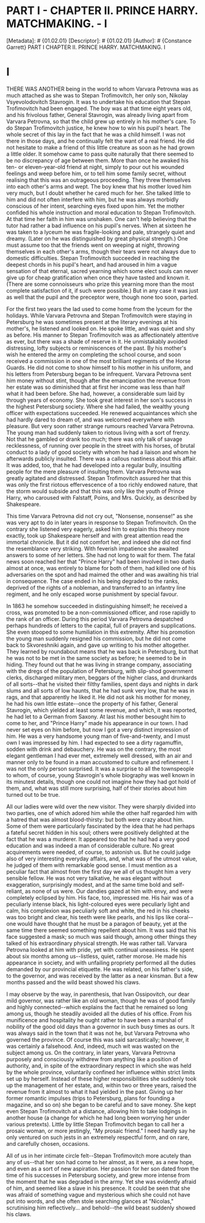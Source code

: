 # PART I - CHAPTER II. PRINCE HARRY. MATCHMAKING. - I
[Metadata]: # {01.02.01}
[Descriptor]: # {01.02.01}
[Author]: # {Constance Garrett}
PART I
CHAPTER II. PRINCE HARRY. MATCHMAKING.
I
# I
THERE WAS ANOTHER being in the world to whom Varvara Petrovna was as much
attached as she was to Stepan Trofimovitch, her only son, Nikolay
Vsyevolodovitch Stavrogin. It was to undertake his education that Stepan
Trofimovitch had been engaged. The boy was at that time eight years old, and
his frivolous father, General Stavrogin, was already living apart from Varvara
Petrovna, so that the child grew up entirely in his mother's care. To do Stepan
Trofimovitch justice, he knew how to win his pupil's heart. The whole secret of
this lay in the fact that he was a child himself. I was not there in those
days, and he continually felt the want of a real friend. He did not hesitate to
make a friend of this little creature as soon as he had grown a little older.
It somehow came to pass quite naturally that there seemed to be no discrepancy
of age between them. More than once he awaked his ten- or eleven-year-old
friend at night, simply to pour out his wounded feelings and weep before him,
or to tell him some family secret, without realising that this was an
outrageous proceeding. They threw themselves into each other's arms and wept.
The boy knew that his mother loved him very much, but I doubt whether he cared
much for her. She talked little to him and did not often interfere with him,
but he was always morbidly conscious of her intent, searching eyes fixed upon
him. Yet the mother confided his whole instruction and moral education to
Stepan Trofimovitch. At that time her faith in him was unshaken. One can't help
believing that the tutor had rather a bad influence on his pupil's nerves. When
at sixteen he was taken to a lyceum he was fragile-looking and pale, strangely
quiet and dreamy. (Later on he was distinguished by great physical strength.)
One must assume too that the friends went on weeping at night, throwing
themselves in each other's arms, though their tears were not always due to
domestic difficulties. Stepan Trofimovitch succeeded in reaching the deepest
chords in his pupil's heart, and had aroused in him a vague sensation of that
eternal, sacred yearning which some elect souls can never give up for cheap
gratification when once they have tasted and known it. (There are some
connoisseurs who prize this yearning more than the most complete satisfaction
of it, if such were possible.) But in any case it was just as well that the
pupil and the preceptor were, though none too soon, parted.

For the first two years the lad used to come home from the lyceum for the
holidays. While Varvara Petrovna and Stepan Trofimovitch were staying in
Petersburg he was sometimes present at the literary evenings at his mother's,
he listened and looked on. He spoke little, and was quiet and shy as before.
His manner to Stepan Trofimovitch was as affectionately attentive as ever, but
there was a shade of reserve in it. He unmistakably avoided distressing, lofty
subjects or reminiscences of the past. By his mother's wish he entered the army
on completing the school course, and soon received a commission in one of the
most brilliant regiments of the Horse Guards. He did not come to show himself
to his mother in his uniform, and his letters from Petersburg began to be
infrequent. Varvara Petrovna sent him money without stint, though after the
emancipation the revenue from her estate was so diminished that at first her
income was less than half what it had been before. She had, however, a
considerable sum laid by through years of economy. She took great interest in
her son's success in the highest Petersburg society. Where she had failed, the
wealthy young officer with expectations succeeded. He renewed acquaintances
which she had hardly dared to dream of, and was welcomed everywhere with
pleasure. But very soon rather strange rumours reached Varvara Petrovna. The
young man had suddenly taken to riotous living with a sort of frenzy. Not that
he gambled or drank too much; there was only talk of savage recklessness, of
running over people in the street with his horses, of brutal conduct to a lady
of good society with whom he had a liaison and whom he afterwards publicly
insulted. There was a callous nastiness about this affair. It was added, too,
that he had developed into a regular bully, insulting people for the mere
pleasure of insulting them. Varvara Petrovna was greatly agitated and
distressed. Stepan Trofimovitch assured her that this was only the first
riotous effervescence of a too richly endowed nature, that the storm would
subside and that this was only like the youth of Prince Harry, who caroused
with Falstaff, Poins, and Mrs. Quickly, as described by Shakespeare.

This time Varvara Petrovna did not cry out, "Nonsense, nonsense!" as she was
very apt to do in later years in response to Stepan Trofimovitch. On the
contrary she listened very eagerly, asked him to explain this theory more
exactly, took up Shakespeare herself and with great attention read the immortal
chronicle. But it did not comfort her, and indeed she did not find the
resemblance very striking. With feverish impatience she awaited answers to some
of her letters. She had not long to wait for them. The fatal news soon reached
her that "Prince Harry" had been involved in two duels almost at once, was
entirely to blame for both of them, had killed one of his adversaries on the
spot and had maimed the other and was awaiting his trial in consequence. The
case ended in his being degraded to the ranks, deprived of the rights of a
nobleman, and transferred to an infantry line regiment, and he only escaped
worse punishment by special favour.

In 1863 he somehow succeeded in distinguishing himself; he received a cross,
was promoted to be a non-commissioned officer, and rose rapidly to the rank of
an officer. During this period Varvara Petrovna despatched perhaps hundreds of
letters to the capital, full of prayers and supplications. She even stooped to
some humiliation in this extremity. After his promotion the young man suddenly
resigned his commission, but he did not come back to Skvoreshniki again, and
gave up writing to his mother altogether. They learned by roundabout means that
he was back in Petersburg, but that he was not to be met in the same society as
before; he seemed to be in hiding. They found out that he was living in strange
company, associating with the dregs of the population of Petersburg, with
slip-shod government clerks, discharged military men, beggars of the higher
class, and drunkards of all sorts--that he visited their filthy families, spent
days and nights in dark slums and all sorts of low haunts, that he had sunk
very low, that he was in rags, and that apparently he liked it. He did not ask
his mother for money, he had his own little estate--once the property of his
father, General Stavrogin, which yielded at least some revenue, and which, it
was reported, he had let to a German from Saxony. At last his mother besought
him to come to her, and "Prince Harry" made his appearance in our town. I had
never set eyes on him before, but now I got a very distinct impression of him.
He was a very handsome young man of five-and-twenty, and I must own I was
impressed by him. I had expected to see a dirty ragamuffin, sodden with drink
and debauchery. He was on the contrary, the most elegant gentleman I had ever
met, extremely well dressed, with an air and manner only to be found in a man
accustomed to culture and refinement. I was not the only person surprised. It
was a surprise to all the townspeople to whom, of course, young Stavrogin's
whole biography was well known in its minutest details, though one could not
imagine how they had got hold of them, and, what was still more surprising,
half of their stories about him turned out to be true.

All our ladies were wild over the new visitor. They were sharply divided into
two parties, one of which adored him while the other half regarded him with a
hatred that was almost blood-thirsty: but both were crazy about him. Some of
them were particularly fascinated by the idea that he had perhaps a fateful
secret hidden in his soul; others were positively delighted at the fact that he
was a murderer. It appeared too that he had had a very good education and was
indeed a man of considerable culture. No great acquirements were needed, of
course, to astonish us. But he could judge also of very interesting everyday
affairs, and, what was of the utmost value, he judged of them with remarkable
good sense. I must mention as a peculiar fact that almost from the first day we
all of us thought him a very sensible fellow. He was not very talkative, he was
elegant without exaggeration, surprisingly modest, and at the same time bold
and self-reliant, as none of us were. Our dandies gazed at him with envy, and
were completely eclipsed by him. His face, too, impressed me. His hair was of a
peculiarly intense black, his light-coloured eyes were peculiarly light and
calm, his complexion was peculiarly soft and white, the red in his cheeks was
too bright and clear, his teeth were like pearls, and his lips like coral--one
would have thought that he must be a paragon of beauty, yet at the same time
there seemed something repellent about him. It was said that his face suggested
a mask; so much was said though, among other things they talked of his
extraordinary physical strength. He was rather tall. Varvara Petrovna looked at
him with pride, yet with continual uneasiness. He spent about six months among
us--listless, quiet, rather morose. He made his appearance in society, and with
unfailing propriety performed all the duties demanded by our provincial
etiquette. He was related, on his father's side, to the governor, and was
received by the latter as a near kinsman. But a few months passed and the wild
beast showed his claws.

I may observe by the way, in parenthesis, that Ivan Ossipovitch, our dear mild
governor, was rather like an old woman, though he was of good family and highly
connected--which explains the fact that he remained so long among us, though he
steadily avoided all the duties of his office. From his munificence and
hospitality he ought rather to have been a marshal of nobility of the good old
days than a governor in such busy times as ours. It was always said in the town
that it was not he, but Varvara Petrovna who governed the province. Of course
this was said sarcastically; however, it was certainly a falsehood. And,
indeed, much wit was wasted on the subject among us. On the contrary, in later
years, Varvara Petrovna purposely and consciously withdrew from anything like a
position of authority, and, in spite of the extraordinary respect in which she
was held by the whole province, voluntarily confined her influence within
strict limits set up by herself. Instead of these higher responsibilities she
suddenly took up the management of her estate, and, within two or three years,
raised the revenue from it almost to what it had yielded in the past. Giving up
her former romantic impulses (trips to Petersburg, plans for founding a
magazine, and so on) she began to be careful and to save money. She kept even
Stepan Trofimovitch at a distance, allowing him to take lodgings in another
house (a change for which he had long been worrying her under various
pretexts). Little by little Stepan Trofimovitch began to call her a prosaic
woman, or more jestingly, "My prosaic friend." I need hardly say he only
ventured on such jests in an extremely respectful form, and on rare, and
carefully chosen, occasions.

All of us in her intimate circle felt--Stepan Trofimovitch more acutely than
any of us--that her son had come to her almost, as it were, as a new hope, and
even as a sort of new aspiration. Her passion for her son dated from the time
of his successes in Petersburg society, and grew more intense from the moment
that he was degraded in the army. Yet she was evidently afraid of him, and
seemed like a slave in his presence. It could be seen that she was afraid of
something vague and mysterious which she could not have put into words, and she
often stole searching glances at "Nicolas," scrutinising him reflectively...
and behold--the wild beast suddenly showed his claws.

